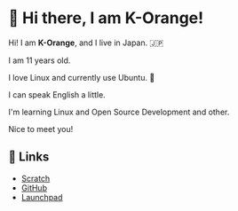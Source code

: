 # 👋 Hi there, I am K-Orange! 
Hi! I am **K-Orange**, and I live in Japan. 🇯🇵

I am 11 years old.

I love Linux and currently use Ubuntu. 🐧

I can speak English a little.

I'm learning Linux and Open Source Development and other.

Nice to meet you!

## 🔗 Links
 - [Scratch](https://scratch.mit.edu/users/K-Orange)
 - [GitHub](https://github.com/korange-pg)
 - [Launchpad](https://launchpad.net/~korange)
